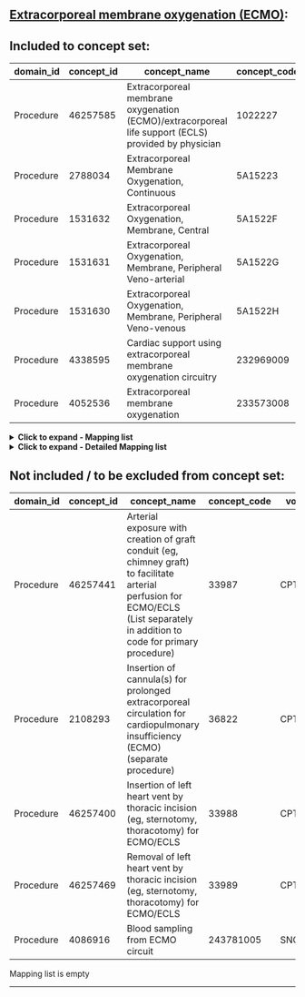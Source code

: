## [Extracorporeal membrane oxygenation (ECMO)](https://github.com/OHDSI/Covid-19/blob/vocabularies_for_phenotypes/Vocabulary/sql/phenotypes/Extracorporeal20%membrane20%oxygenation20%(ECMO).sql):

## Included to concept set:
|domain_id|concept_id|concept_name|concept_code|voc_id
|---|---|---|---|---|
Procedure|46257585|Extracorporeal membrane oxygenation (ECMO)/extracorporeal life support (ECLS) provided by physician|1022227|CPT4
Procedure|2788034|Extracorporeal Membrane Oxygenation, Continuous|5A15223|ICD10PCS
Procedure|1531632|Extracorporeal Oxygenation, Membrane, Central|5A1522F|ICD10PCS
Procedure|1531631|Extracorporeal Oxygenation, Membrane, Peripheral Veno-arterial|5A1522G|ICD10PCS
Procedure|1531630|Extracorporeal Oxygenation, Membrane, Peripheral Veno-venous|5A1522H|ICD10PCS
Procedure|4338595|Cardiac support using extracorporeal membrane oxygenation circuitry|232969009|SNOMED
Procedure|4052536|Extracorporeal membrane oxygenation|233573008|SNOMED


<details><summary><strong>Click to expand - Mapping list</strong></summary>
<p>

|domain_id|concept_id|concept_name|voc_id|source_voc_id|source_code
|---|---|---|---|---|---|
Procedure|4338595|Cardiac support using extracorporeal membrane oxygenation circuitry|SNOMED|Nebraska Lexicon|232969009
Procedure|4052536|Extracorporeal membrane oxygenation|SNOMED|ICD9Proc|39.65
Procedure|4052536|Extracorporeal membrane oxygenation|SNOMED|ICD9ProcCN|39.65; 39.6500
Procedure|4052536|Extracorporeal membrane oxygenation|SNOMED|Nebraska Lexicon|180904009; 233573008
Procedure|4052536|Extracorporeal membrane oxygenation|SNOMED|OPCS4|X58.1
Procedure|4052536|Extracorporeal membrane oxygenation|SNOMED|Read|7L1S000; 7L1S011; 7M36200


</p>
</details>

<details><summary><strong>Click to expand - Detailed Mapping list</strong></summary>
<p>

|source_code_description|source_code|source_voc_id|concept_id|concept_name|concept_code|concept_class_id|domain_id|voc_id
|---|---|---|---|---|---|---|---|---|
Extracorporeal membrane oxygenation|180904009|Nebraska Lexicon|4052536|Extracorporeal membrane oxygenation|233573008|Procedure|Procedure|SNOMED
Cardiac support using extracorporeal membrane oxygenation circuitry|232969009|Nebraska Lexicon|4338595|Cardiac support using extracorporeal membrane oxygenation circuitry|232969009|Procedure|Procedure|SNOMED
Extracorporeal membrane oxygenation|233573008|Nebraska Lexicon|4052536|Extracorporeal membrane oxygenation|233573008|Procedure|Procedure|SNOMED
Extracorporeal membrane oxygenation [ECMO]|39.65|ICD9Proc|4052536|Extracorporeal membrane oxygenation|233573008|Procedure|Procedure|SNOMED
Extracorporeal membrane oxygenation [ECMO]|39.65|ICD9ProcCN|4052536|Extracorporeal membrane oxygenation|233573008|Procedure|Procedure|SNOMED
Extracorporeal membrane oxygenation [ECMO]|39.6500|ICD9ProcCN|4052536|Extracorporeal membrane oxygenation|233573008|Procedure|Procedure|SNOMED
Extracorporeal membrane oxygenation (ECMO)|7L1S000|Read|4052536|Extracorporeal membrane oxygenation|233573008|Procedure|Procedure|SNOMED
Extracorporeal membrane oxygenation|7L1S011|Read|4052536|Extracorporeal membrane oxygenation|233573008|Procedure|Procedure|SNOMED
Extra corporeal membrane oxygenation|7M36200|Read|4052536|Extracorporeal membrane oxygenation|233573008|Procedure|Procedure|SNOMED
Extracorporeal membrane oxygenation|X58.1|OPCS4|4052536|Extracorporeal membrane oxygenation|233573008|Procedure|Procedure|SNOMED

</p>
</details>


## Not included / to be excluded from concept set:
|domain_id|concept_id|concept_name|concept_code|voc_id|comment
|---|---|---|---|---|---|
Procedure|46257441|Arterial exposure with creation of graft conduit (eg, chimney graft) to facilitate arterial perfusion for ECMO/ECLS (List separately in addition to code for primary procedure)|33987|CPT4
Procedure|2108293|Insertion of cannula(s) for prolonged extracorporeal circulation for cardiopulmonary insufficiency (ECMO) (separate procedure)|36822|CPT4
Procedure|46257400|Insertion of left heart vent by thoracic incision (eg, sternotomy, thoracotomy) for ECMO/ECLS|33988|CPT4
Procedure|46257469|Removal of left heart vent by thoracic incision (eg, sternotomy, thoracotomy) for ECMO/ECLS|33989|CPT4
Procedure|4086916|Blood sampling from ECMO circuit|243781005|SNOMED


Mapping list is empty


***